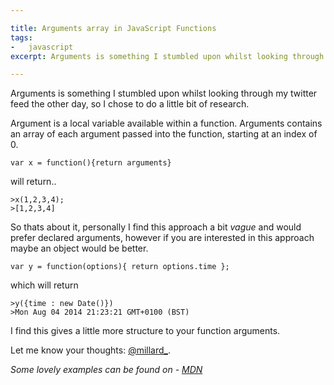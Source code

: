 ```yaml
---

title: Arguments array in JavaScript Functions
tags:
-   javascript
excerpt: Arguments is something I stumbled upon whilst looking through my twitter feed the other day so I chose to do a little bit of research Argument is a local variable available within a function Arguments contains an array of each

---
```


Arguments is something I stumbled upon whilst looking through my twitter feed the other day, so I chose to do a little bit of research.

Argument is a local variable available within a function. Arguments contains an array of each argument passed into the function, starting at an index of 0.

```language-javascript
var x = function(){return arguments}
```

will return..

```language-bash
>x(1,2,3,4);
>[1,2,3,4]
```

So thats about it, personally I find this approach a bit _vague_ and would prefer declared arguments, however if you are interested in this approach maybe an object would be better.

```language-javascript
var y = function(options){ return options.time };
```

which will return   

```language-bash
>y({time : new Date()})
>Mon Aug 04 2014 21:23:21 GMT+0100 (BST)
```

I find this gives a little more structure to your function arguments.

Let me know your thoughts: [@millard\_](https://twitter.com/millard_).

_Some lovely examples can be found on - [MDN](https://developer.mozilla.org/en-US/docs/Web/JavaScript/Reference/Functions_and_function_scope/arguments)_
